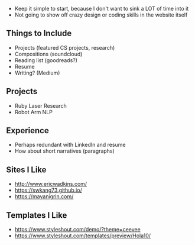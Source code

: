 - Keep it simple to start, because I don't want to sink a LOT of time into it
- Not going to show off crazy design or coding skills in the website itself

## Things to Include

- Projects (featured CS projects, research)
- Compositions (soundcloud)
- Reading list (goodreads?)
- Resume
- Writing? (Medium)

## Projects

- Ruby Laser Research
- Robot Arm NLP

## Experience

- Perhaps redundant with LinkedIn and resume
- How about short narratives (paragraphs)

## Sites I Like

- http://www.ericwadkins.com/
- https://swkang73.github.io/
- https://mayanigrin.com/

## Templates I Like

- https://www.styleshout.com/demo/?theme=ceevee
- https://www.styleshout.com/templates/preview/Hola10/
